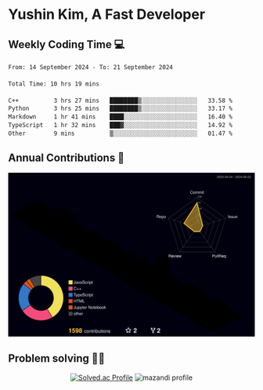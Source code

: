 # Yushin Kim, A Fast Developer

## Weekly Coding Time 💻

<!--START_SECTION:waka-->

```txt
From: 14 September 2024 - To: 21 September 2024

Total Time: 10 hrs 19 mins

C++          3 hrs 27 mins   ████████▒░░░░░░░░░░░░░░░░   33.58 %
Python       3 hrs 25 mins   ████████▒░░░░░░░░░░░░░░░░   33.17 %
Markdown     1 hr 41 mins    ████░░░░░░░░░░░░░░░░░░░░░   16.40 %
TypeScript   1 hr 32 mins    ███▓░░░░░░░░░░░░░░░░░░░░░   14.92 %
Other        9 mins          ▒░░░░░░░░░░░░░░░░░░░░░░░░   01.47 %
```

<!--END_SECTION:waka-->

## Annual Contributions 🏃

![](./profile-3d-contrib/profile-night-rainbow.svg)

## Problem solving 👨‍💻

<div align="center">

[![Solved.ac Profile](http://mazassumnida.wtf/api/v2/generate_badge?boj=kys010306)](https://solved.ac/kys010306)
![mazandi profile](http://mazandi.herokuapp.com/api?handle=kys010306&theme=dark)

</div>

